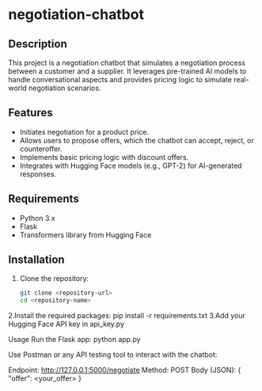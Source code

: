 # negotiation-chatbot

## Description
This project is a negotiation chatbot that simulates a negotiation process between a customer and a supplier. It leverages pre-trained AI models to handle conversational aspects and provides pricing logic to simulate real-world negotiation scenarios.

## Features
- Initiates negotiation for a product price.
- Allows users to propose offers, which the chatbot can accept, reject, or counteroffer.
- Implements basic pricing logic with discount offers.
- Integrates with Hugging Face models (e.g., GPT-2) for AI-generated responses.

## Requirements
- Python 3.x
- Flask
- Transformers library from Hugging Face

## Installation
1. Clone the repository:
   ```bash
   git clone <repository-url>
   cd <repository-name>
2.Install the required packages:
pip install -r requirements.txt
3.Add your Hugging Face API key in api_key.py

Usage
Run the Flask app:
python app.py

Use Postman or any API testing tool to interact with the chatbot:

Endpoint: http://127.0.0.1:5000/negotiate
Method: POST
Body (JSON):
{
  "offer": <your_offer>
}
